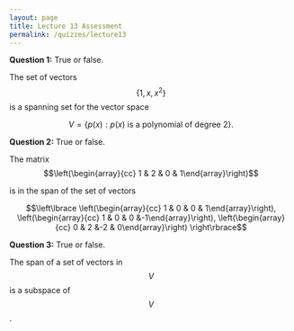 ```yaml
---
layout: page
title: Lecture 13 Assessment
permalink: /quizzes/lecture13
---
```



**Question 1:**  True or false.

The set of vectors $$\{1,x,x^2\}$$ is a spanning set for the vector space

$$V=\{p(x): p(x)\ \text{is a polynomial of degree $2$}\}.$$

**Question 2:**  True or false.

The matrix $$\left(\begin{array}{cc} 1 & 2 & 0 & 1\end{array}\right)$$

is in the span of the set of vectors 

$$\left\lbrace
\left(\begin{array}{cc} 1 & 0 & 0 & 1\end{array}\right),
\left(\begin{array}{cc} 1 & 0 & 0 &-1\end{array}\right),
\left(\begin{array}{cc} 0 & 2 &-2 & 0\end{array}\right)
\right\rbrace$$

**Question 3:**  True or false.

The span of a set of vectors in $$V$$ is a subspace of $$V$$.







